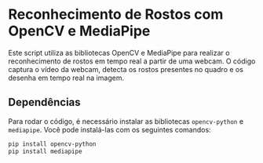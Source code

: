 # Reconhecimento de Rostos com OpenCV e MediaPipe

Este script utiliza as bibliotecas OpenCV e MediaPipe para realizar o reconhecimento de rostos em tempo real a partir de uma webcam. O código captura o vídeo da webcam, detecta os rostos presentes no quadro e os desenha em tempo real na imagem.

## Dependências

Para rodar o código, é necessário instalar as bibliotecas `opencv-python` e `mediapipe`. Você pode instalá-las com os seguintes comandos:

```bash
pip install opencv-python
pip install mediapipe
